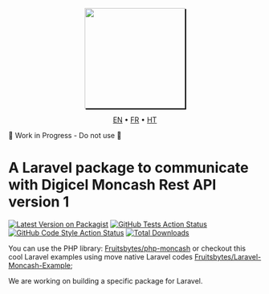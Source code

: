 <p align="center">
<a href="https://www.digicelgroup.com/ht/en/moncash/business.html" target="_blank">
<img style="box-shadow: 2px 2px 1px #000000" src="https://www.digicelgroup.com/etc/designs/haiti-en-moncash/_jcr_content/global/headerLogo.asset.spool/MonCash_Logo-180-90-white.png" width="200"></a></p>

<p align="center">
    <a href="/README.md">EN</a> • <a href="/README.fr.md">FR</a> • <a href="/README.ht.md">HT</a>
</p>

🚧 Work in Progress - Do not use 🚧

# A Laravel package to communicate with Digicel Moncash Rest API version 1
[![Latest Version on Packagist](https://img.shields.io/packagist/v/fruitsbytes/laravel-moncash.svg?style=flat-square)](https://packagist.org/packages/fruitsbytes/laravel-moncash)
[![GitHub Tests Action Status](https://img.shields.io/github/workflow/status/fruitsbytes/laravel-moncash/run-tests?label=tests)](https://github.com/fruitsbytes/laravel-moncash/actions?query=workflow%3Arun-tests+branch%3Amain)
[![GitHub Code Style Action Status](https://img.shields.io/github/workflow/status/fruitsbytes/laravel-moncash/Check%20&%20fix%20styling?label=code%20style)](https://github.com/fruitsbytes/laravel-moncash/actions?query=workflow%3A"Check+%26+fix+styling"+branch%3Amain)
[![Total Downloads](https://img.shields.io/packagist/dt/fruitsbytes/laravel-moncash.svg?style=flat-square)](https://packagist.org/packages/fruitsbytes/laravel-moncash)


You can use the PHP library: [Fruitsbytes/php-moncash](https://github.com/Fruitsbytes/php-moncash) or checkout this cool Laravel examples using move native Laravel codes [Fruitsbytes/Laravel-Moncash-Example](https://github.com/Fruitsbytes/Laravel-Moncash-Example);

We are working on building a specific package for Laravel.

